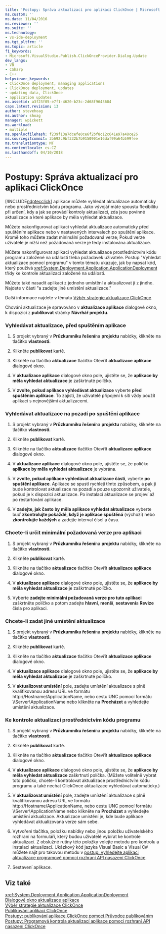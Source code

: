 ```yaml
---
title: 'Postupy: Správa aktualizací pro aplikaci ClickOnce | Microsoft Docs'
ms.custom: ''
ms.date: 11/04/2016
ms.reviewer: ''
ms.suite: ''
ms.technology:
- vs-ide-deployment
ms.tgt_pltfrm: ''
ms.topic: article
f1_keywords:
- Microsoft.VisualStudio.Publish.ClickOnceProvider.Dialog.Update
dev_langs:
- VB
- CSharp
- C++
helpviewer_keywords:
- ClickOnce deployment, managing applications
- ClickOnce deployment, updates
- updating data, ClickOnce
- application updates
ms.assetid: a3f23f05-e7f1-4620-b23c-2d68f9643684
caps.latest.revision: 13
author: stevehoag
ms.author: shoag
manager: wpickett
ms.workload:
- multiple
ms.openlocfilehash: f239f13a7dcefe0ce6f2bf8c12c641e97a48ce26
ms.sourcegitcommit: 3b692c9bf332b7b9150901e16daf99a64b599fee
ms.translationtype: MT
ms.contentlocale: cs-CZ
ms.lasthandoff: 04/10/2018
---
```

# <a name="how-to-manage-updates-for-a-clickonce-application"></a>Postupy: Správa aktualizací pro aplikaci ClickOnce
[!INCLUDE[ndptecclick](../deployment/includes/ndptecclick_md.md)] aplikace můžete vyhledat aktualizace automaticky nebo prostřednictvím kódu programu. Jako vývojář máte spoustu flexibilitu při určení, kdy a jak se provádí kontroly aktualizací, zda jsou povinné aktualizace a které aplikace by měla vyhledat aktualizace.  
  
 Můžete nakonfigurovat aplikaci vyhledat aktualizace automaticky před spuštěním aplikace nebo v nastavených intervalech po spuštění aplikace. Kromě toho můžete zadat minimální požadovaná verze; Pokud verze uživatele je nižší než požadovaná verze je tedy instalována aktualizace.  
  
 Můžete nakonfigurovat aplikaci vyhledat aktualizace prostřednictvím kódu programu založené na události třeba požadavek uživatele. Postup "Vyhledat aktualizace pomocí programu" v tomto tématu ukazuje, jak by napsat kód, který používá <xref:System.Deployment.Application.ApplicationDeployment> třídy ke kontrole aktualizací založené na události.  
  
 Můžete také nasadit aplikaci z jednoho umístění a aktualizovat ji z jiného. Najdete v části "a zadejte jiné umístění aktualizace."  
  
 Další informace najdete v tématu [Výběr strategie aktualizace ClickOnce](../deployment/choosing-a-clickonce-update-strategy.md).  
  
 Chování aktualizace je spravováno v **aktualizace aplikace** dialogové okno, k dispozici z **publikovat** stránky **Návrhář projektu.**  
  
### <a name="to-check-for-updates-before-the-application-starts"></a>Vyhledávat aktualizace, před spuštěním aplikace  
  
1.  S projekt vybraný v **Průzkumníku řešení**na **projektu** nabídky, klikněte na tlačítko **vlastnosti**.  
  
2.  Klikněte **publikovat** kartě.  
  
3.  Klikněte na tlačítko **aktualizace** tlačítko Otevřít **aktualizace aplikace** dialogové okno.  
  
4.  V **aktualizace aplikace** dialogové okno pole, ujistěte se, že **aplikace by měla vyhledat aktualizace** je zaškrtnuté políčko.  
  
5.  V **zvolte, pokud aplikace vyhledávat aktualizace** vyberte **před spuštěním aplikace**. To zajistí, že uživatelé připojení k síti vždy použít aplikaci s nejnovějšími aktualizacemi.  
  
### <a name="to-check-for-updates-in-the-background-after-the-application-starts"></a>Vyhledávat aktualizace na pozadí po spuštění aplikace  
  
1.  S projekt vybraný v **Průzkumníku řešení**na **projektu** nabídky, klikněte na tlačítko **vlastnosti**.  
  
2.  Klikněte **publikovat** kartě.  
  
3.  Klikněte na tlačítko **aktualizace** tlačítko Otevřít **aktualizace aplikace** dialogové okno.  
  
4.  V **aktualizace aplikace** dialogové okno pole, ujistěte se, že políčko **aplikace by měla vyhledat aktualizace** je vybrána.  
  
5.  V **zvolte, pokud aplikace vyhledávat aktualizace části**, vyberte **po spuštění aplikace**. Aplikace se spustí rychleji tímto způsobem, a pak ji bude kontrolovat aktualizace na pozadí a pouze upozornit uživatele, pokud je k dispozici aktualizace. Po instalaci aktualizace se projeví až po restartování aplikace.  
  
6.  V **zadejte, jak často by měla aplikace vyhledat aktualizace** vyberte buď **zkontrolujte pokaždé, když je aplikace spuštěná** (výchozí) nebo **zkontrolujte každých** a zadejte interval čísel a času.  
  
### <a name="to-specify-a-minimum-required-version-for-the-application"></a>Chcete-li určit minimální požadovaná verze pro aplikaci  
  
1.  S projekt vybraný v **Průzkumníku řešení**na **projektu** nabídky, klikněte na tlačítko **vlastnosti**.  
  
2.  Klikněte **publikovat** kartě.  
  
3.  Klikněte na tlačítko **aktualizace** tlačítko Otevřít **aktualizace aplikace** dialogové okno.  
  
4.  V **aktualizace aplikace** dialogové okno pole, ujistěte se, že **aplikace by měla vyhledat aktualizace** je zaškrtnuté políčko.  
  
5.  Vyberte **zadejte minimální požadovaná verze pro tuto aplikaci** zaškrtněte políčko a potom zadejte **hlavní**, **menší**, **sestavení**a  **Revize** čísla pro aplikaci.  
  
### <a name="to-specify-a-different-update-location"></a>Chcete-li zadat jiné umístění aktualizace  
  
1.  S projekt vybraný v **Průzkumníku řešení**na **projektu** nabídky, klikněte na tlačítko **vlastnosti**.  
  
2.  Klikněte **publikovat** kartě.  
  
3.  Klikněte na tlačítko **aktualizace** tlačítko Otevřít **aktualizace aplikace** dialogové okno.  
  
4.  V **aktualizace aplikace** dialogové okno pole, ujistěte se, že **aplikace by měla vyhledat aktualizace** je zaškrtnuté políčko.  
  
5.  V **aktualizovat umístění** pole, zadejte umístění aktualizace s plně kvalifikovanou adresu URL ve formátu http://Hostname/ApplicationName, nebo cestu UNC pomocí formátu \\\Server\ApplicationName nebo klikněte na **Procházet** a vyhledejte umístění aktualizace.  
  
### <a name="to-check-for-updates-programmatically"></a>Ke kontrole aktualizací prostřednictvím kódu programu  
  
1.  S projekt vybraný v **Průzkumníku řešení**na **projektu** nabídky, klikněte na tlačítko **vlastnosti**.  
  
2.  Klikněte **publikovat** kartě.  
  
3.  Klikněte na tlačítko **aktualizace** tlačítko Otevřít **aktualizace aplikace** dialogové okno.  
  
4.  V **aktualizace aplikace** dialogové okno pole, ujistěte se, že **aplikace by měla vyhledat aktualizace** zaškrtnutí políčka. (Můžete volitelně vybrat toto políčko, chcete-li kontrolovat aktualizace prostřednictvím kódu programu a také nechat ClickOnce aktualizace vyhledávat automaticky.)  
  
5.  V **aktualizovat umístění** pole, zadejte umístění aktualizace s plně kvalifikovanou adresu URL ve formátu http://Hostname/ApplicationName, nebo cestu UNC pomocí formátu \\\Server\ApplicationName nebo klikněte na **Procházet** a vyhledejte umístění aktualizace. Aktualizace umístění je, kde bude aplikace vyhledávat aktualizovaná verze sám sebe.  
  
6.  Vytvoření tlačítka, položku nabídky nebo jinou položku uživatelského rozhraní na formuláři, který budou uživatelé vybírat ke kontrole aktualizací. Z obslužné rutiny této položky volejte metodu pro kontrolu a instalaci aktualizací. Ukázkový kód jazyka Visual Basic a Visual C# můžete najít pro takovou metodu v [postup: vyhledejte aplikaci aktualizace programově pomocí rozhraní API nasazení ClickOnce](../deployment/how-to-check-for-application-updates-programmatically-using-the-clickonce-deployment-api.md).  
  
7.  Sestavení aplikace.  
  
## <a name="see-also"></a>Viz také  
 <xref:System.Deployment.Application.ApplicationDeployment>   
 [Dialogové okno aktualizace aplikace](http://msdn.microsoft.com/en-us/8eca8743-8e68-4d04-bfd5-4dc0a9b2934f)   
 [Výběr strategie aktualizace ClickOnce](../deployment/choosing-a-clickonce-update-strategy.md)   
 [Publikování aplikací ClickOnce](../deployment/publishing-clickonce-applications.md)   
 [Postupy: publikování aplikace ClickOnce pomocí Průvodce publikováním](../deployment/how-to-publish-a-clickonce-application-using-the-publish-wizard.md)   
 [Postupy: Programová kontrola aktualizací aplikace pomocí rozhraní API nasazení ClickOnce](../deployment/how-to-check-for-application-updates-programmatically-using-the-clickonce-deployment-api.md)